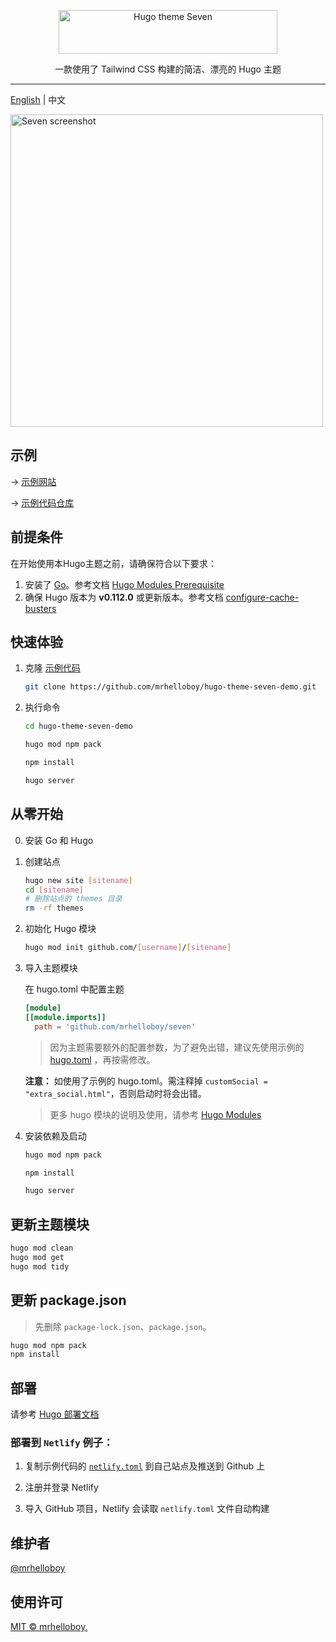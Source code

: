 <p align="center">
  <a href="https://seven-demo.supcat.cn/" target="_blank">
    <picture>
      <source media="(prefers-color-scheme: dark)" srcset="https://seven-demo.supcat.cn/images/logo-footer.svg">
      <source media="(prefers-color-scheme: light)" srcset="https://seven-demo.supcat.cn/images/logo.svg">
      <img alt="Hugo theme Seven" src="https://seven-demo.supcat.cn/images/logo.svg" width="350" height="70" style="max-width: 100%;">
    </picture>
  </a>
</p>

<p align="center">
  一款使用了 Tailwind CSS 构建的简洁、漂亮的 Hugo 主题
</p>

---

[English](./README.md) | 中文

<img alt="Seven screenshot" src="https://seven-demo.supcat.cn/images/screenshot/xdr.webp" width="500">

## 示例

→ [示例网站](https://seven-demo.supcat.cn/)

→ [示例代码仓库](https://github.com/mrhelloboy/hugo-theme-seven-demo)

## 前提条件

在开始使用本Hugo主题之前，请确保符合以下要求：

1. 安装了 [Go](https://go.dev/dl/)。参考文档 [Hugo Modules Prerequisite](https://gohugo.io/hugo-modules/use-modules/#prerequisite)
2. 确保 Hugo 版本为 **v0.112.0** 或更新版本。参考文档 [configure-cache-busters](https://gohugo.io/getting-started/configuration/#configure-cache-busters)

## 快速体验

1. 克隆 [示例代码](https://github.com/mrhelloboy/hugo-theme-seven-demo)
   ```sh
   git clone https://github.com/mrhelloboy/hugo-theme-seven-demo.git
   ```
2. 执行命令

   ```sh
   cd hugo-theme-seven-demo

   hugo mod npm pack

   npm install

   hugo server
   ```

## 从零开始

0. 安装 Go 和 Hugo

1. 创建站点

   ```sh
   hugo new site [sitename]
   cd [sitename]
   # 删除站点的 themes 目录
   rm -rf themes
   ```

2. 初始化 Hugo 模块

   ```sh
   hugo mod init github.com/[username]/[sitename]
   ```

3. 导入主题模块

   在 hugo.toml 中配置主题

   ```toml
   [module]
   [[module.imports]]
     path = 'github.com/mrhelloboy/seven'
   ```

   > 因为主题需要额外的配置参数，为了避免出错，建议先使用示例的 [hugo.toml](https://github.com/mrhelloboy/hugo-theme-seven-demo/blob/main/hugo.toml) ，再按需修改。

   **注意：**
   如使用了示例的 hugo.toml。需注释掉 `customSocial = "extra_social.html"`，否则启动时将会出错。

   > 更多 hugo 模块的说明及使用，请参考 [Hugo Modules](https://gohugo.io/hugo-modules/)

4. 安装依赖及启动

   ```sh
   hugo mod npm pack

   npm install

   hugo server
   ```

## 更新主题模块

```bash
hugo mod clean
hugo mod get
hugo mod tidy
```

## 更新 package.json

> 先删除 `package-lock.json`、`package.json`。

```bash
hugo mod npm pack
npm install
```

## 部署

请参考 [Hugo 部署文档](https://gohugo.io/hosting-and-deployment/)

### 部署到 `Netlify` 例子：

1. 复制示例代码的 [`netlify.toml`](https://github.com/mrhelloboy/hugo-theme-seven-demo/blob/main/netlify.toml) 到自己站点及推送到 Github 上

2. 注册并登录 Netlify

3. 导入 GitHub 项目，Netlify 会读取 `netlify.toml` 文件自动构建

## 维护者

[@mrhelloboy](https://github.com/mrhelloboy)

## 使用许可

[MIT © mrhelloboy.](./LICENSE)
